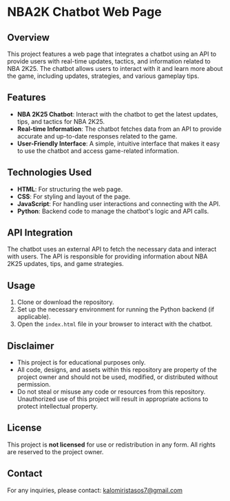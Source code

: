# NBA2K Chatbot Web Page

## Overview
This project features a web page that integrates a chatbot using an API to provide users with real-time updates, tactics, and information related to NBA 2K25. The chatbot allows users to interact with it and learn more about the game, including updates, strategies, and various gameplay tips.

## Features
- **NBA 2K25 Chatbot**: Interact with the chatbot to get the latest updates, tips, and tactics for NBA 2K25.
- **Real-time Information**: The chatbot fetches data from an API to provide accurate and up-to-date responses related to the game.
- **User-Friendly Interface**: A simple, intuitive interface that makes it easy to use the chatbot and access game-related information.

## Technologies Used
- **HTML**: For structuring the web page.
- **CSS**: For styling and layout of the page.
- **JavaScript**: For handling user interactions and connecting with the API.
- **Python**: Backend code to manage the chatbot's logic and API calls.

## API Integration
The chatbot uses an external API to fetch the necessary data and interact with users. The API is responsible for providing information about NBA 2K25 updates, tips, and game strategies.

## Usage
1. Clone or download the repository.
2. Set up the necessary environment for running the Python backend (if applicable).
3. Open the `index.html` file in your browser to interact with the chatbot.

## Disclaimer
- This project is for educational purposes only. 
- All code, designs, and assets within this repository are property of the project owner and should not be used, modified, or distributed without permission.
- Do not steal or misuse any code or resources from this repository. Unauthorized use of this project will result in appropriate actions to protect intellectual property.

## License
This project is **not licensed** for use or redistribution in any form. All rights are reserved to the project owner.

## Contact
For any inquiries, please contact: kalomiristasos7@gmail.com

